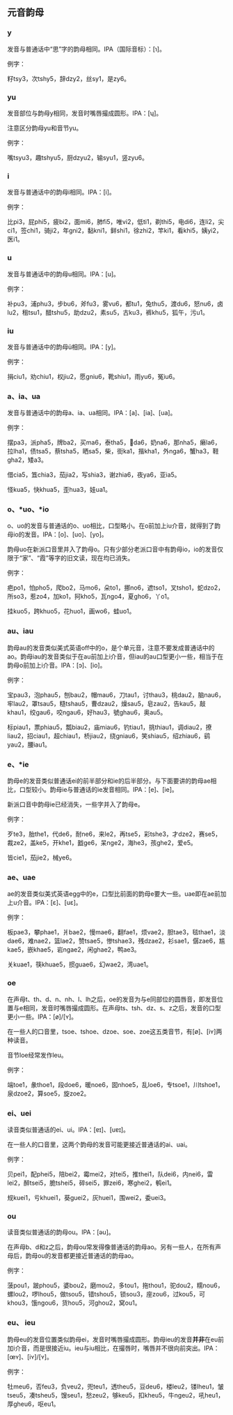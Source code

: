 ## 元音韵母

### y

发音与普通话中“思”字的韵母相同。IPA（国际音标）：\[ɿ\]。

例字：

籽tsy3，次tshy5，辞dzy2，丝sy1，是zy6。

### yu

发音部位与韵母y相同，发音时嘴唇撮成圆形。IPA：\[ʮ\]。

注意区分韵母yu和音节yu。

例字：

嘴tsyu3，趣tshyu5，厨dzyu2，输syu1，竖zyu6。


### i

发音与普通话中的韵母i相同。IPA：\[i\]。

例字：

比pi3，屁phi5，疲bi2，面mi6，肺fi5，唯vi2，低ti1，剃thi5，电di6，连li2，尖ci1，签chi1，骑ji2，年gni2，黏kni1，鲜shi1，徐zhi2，竿ki1，看khi5，姨yi2，医i1。

### u

发音与普通话中的韵母u相同。IPA：\[u\]。

例字：

补pu3，浦phu3，步bu6，斧fu3，雾vu6，都tu1，兔thu5，渡du6，怒nu6，卤lu2，租tsu1，醋tshu5，助dzu2，素su5，古ku3，裤khu5，狐午，污u1。

### iu

发音与普通话中的韵母ü相同。IPA：\[y\]。

例字：

捐ciu1，劝chiu1，权jiu2，愿gniu6，靴shiu1，雨yu6，冤iu6。

### a、ia、ua

发音与普通话中的韵母a、ia、ua相同。IPA：\[a\]、\[ia\]、\[ua\]。

例字：

摆pa3，派pha5，牌ba2，买ma6，泰tha5，𢪂da6，奶na6，那nha5，癞la6，拉lha1，债tsa5，蔡tsha5，晒sa5，柴，街ka1，揩kha1，外nga6，蟹ha3，鞋gha2，矮a3。

借cia5，笡chia3，茄jia2，写shia3，谢zhia6，夜ya6，亚ia5。

怪kua5，快khua5，歪hua3，娃ua1。

### o、\*uo、\*io

o、uo的发音与普通话的o、uo相比，口型略小。在o前加上iu介音，就得到了韵母io的发音。IPA：\[o\]、\[uo\]、\[yo\]。

韵母uo在新派口音里并入了韵母o。只有少部分老派口音中有韵母io，io的发音仅限于“家”、“霞”等字的旧文读，现在均已消失。

例字：

疤po1，怕pho5，爬bo2，马mo6，朵to1，挪no6，遮tso1，叉tsho1，蛇dzo2，所so3，惹zo4，加ko1，抲kho5，瓦ngo4，夏gho6，丫o1。

挂kuo5，跨khuo5，花huo1，画wo6，蛙uo1。

### au、iau

韵母au的发音类似美式英语off中的o，是个单元音，注意不要发成普通话中的ao。韵母iau的发音类似于在au前加上i介音，但iau的au口型更小一些，相当于在韵母o前加上i介音。IPA：\[ɔ\]、\[io\]。

例字：

宝pau3，泡phau5，刨bau2，帽mau6，刀tau1，讨thau3，桃dau2，脑nau6，牢lau2，罩tsau5，糙tshau5，曹dzau2，燥sau5，皂zau2，告kau5，敲khau1，绞gau6，咬ngau6，好hau3，號ghau6，奥au5。

标piau1，票phiau5，瓢biau2，庙miau6，钓tiau1，挑thiau1，调diau2，撩liau2，招ciau1，超chiau1，桥jiau2，绕gniau6，笑shiau5，绍zhiau6，鹞yau2，腰iau1。

### e、\*ie

韵母e的发音类似普通话ei的前半部分和ie的后半部分。与下面要讲的韵母ae相比，口型较小。韵母ie与普通话的ie发音相同。IPA：\[e\]、\[ie\]。

新派口音中韵母ie已经消失，一些字并入了韵母e。

例字：

歹te3，胎the1，代de6，耐ne6，来le2，再tse5，彩tshe3，才dze2，赛se5，裁ze2，盖ke5，开khe1，戤ge6，呆nge2，海he3，孩ghe2，爱e5。

皆cie1，茄jie2，械ye6。

### ae、uae

ae的发音类似美式英语egg中的e，口型比前面的韵母e要大一些。uae即在ae前加上u介音。IPA：\[ɛ\]、\[uɛ\]。

例字：

板pae3，攀phae1，爿bae2，慢mae6，翻fae1，烦vae2，胆tae3，毯thae1，淡dae6，难nae2，篮lae2，赞tsae5，惨tshae3，残dzae2，衫sae1，僝zae6，尴kae5，嵌khae5，岩ngae2，闲ghae2，鸭ae3。

关kuae1，筷khuae5，掼guae6，幻wae2，湾uae1。

### oe

在声母t、th、d、n、nh、l、lh之后，oe的发音为与e同部位的圆唇音，即发音位置与e相同，发音时嘴唇撮成圆形。在声母ts、tsh、dz、s、z之后，发音的口型更小一些。IPA：\[ø\]/\[ʏ\]。

在一些人的口音里，tsoe、tshoe、dzoe、soe、zoe这五类音节，有\[ø\]、\[iʏ\]两种读音。

音节loe经常发作leu。

例字：

端toe1，彖thoe1，段doe6，暖noe6，囡nhoe5，乱loe6，专tsoe1，川tshoe1，泉dzoe2，算soe5，旋zoe2。

### ei、uei

读音类似普通话的ei、ui。IPA：\[ɐɪ\]、\[uɐɪ\]。

在一些人的口音里，这两个韵母的发音可能更接近普通话的ai、uai。

例字：

贝pei1，配phei5，陪bei2，霉mei2，对tei5，推thei1，队dei6，内nei6，雷lei2，醉tsei5，脆tshei5，碎sei5，罪zei6，寒ghei2，鹌ei1。

规kuei1，亏khuei1，葵guei2，灰huei1，围wei2，委uei3。

### ou

读音类似普通话的韵母ou。IPA：\[əu\]。

在声母b、d和z之后，韵母ou常发得像普通话的韵母ao。另有一些人，在所有声母后，韵母ou的发音都更接近普通话的韵母ao。

例字：

菠pou1，跛phou5，婆bou2，磨mou2，多tou1，拖thou1，驼dou2，糯nou6，螺lou2，啰lhou5，做tsou5，错tshou5，锁sou3，座zou6，过kou5，可khou3，饿ngou6，货hou5，河ghou2，窝ou1。

### eu、 ieu

韵母eu的发音位置类似韵母ei，发音时嘴唇撮成圆形。韵母ieu的发音**并非**在eu前加i介音，而是很接近iu。ieu与iu相比，在撮唇时，嘴唇并不很向前突出。IPA：\[œʏ\]、\[iʏ\]/\[ʏ\]。

例字：

牡meu6，否feu3，负veu2，兜teu1，透theu5，豆deu6，楼leu2，镂lheu1，皱tseu5，凑tsheu5，馊seu1，愁zeu2，够keu5，扣kheu5，牛ngeu2，吼heu1，厚gheu6，呕eu1。
